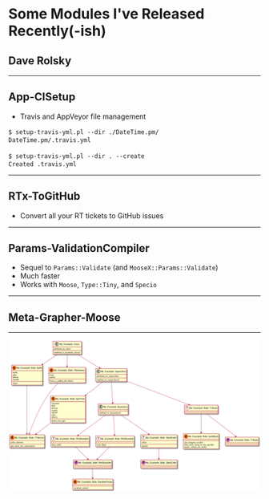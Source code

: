 # Some Modules I've Released Recently(-ish)

## Dave Rolsky

------

## App-CISetup

* Travis and AppVeyor file management

```
$ setup-travis-yml.pl --dir ./DateTime.pm/
DateTime.pm/.travis.yml

$ setup-travis-yml.pl --dir . --create
Created .travis.yml
```

------

## RTx-ToGitHub

* Convert all your RT tickets to GitHub issues

------

## Params-ValidationCompiler

* Sequel to `Params::Validate` (and `MooseX::Params::Validate`)
* Much faster
* Works with `Moose`, `Type::Tiny`, and `Specio`

------

## Meta-Grapher-Moose

------

![](img/graph.png)

